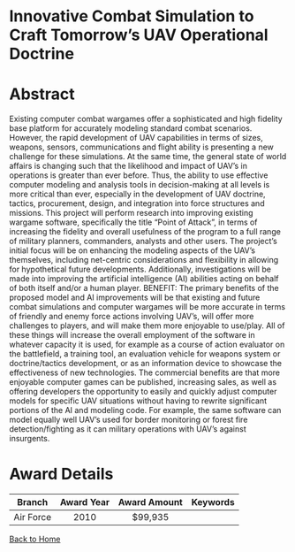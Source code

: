 
Innovative Combat Simulation to Craft Tomorrow’s UAV Operational Doctrine
=========================================================================

# Abstract


Existing computer combat wargames offer a sophisticated and high fidelity base platform for accurately modeling standard combat scenarios.  However, the rapid development of UAV capabilities in terms of sizes, weapons, sensors, communications and flight ability is presenting a new challenge for these simulations. At the same time, the general state of world affairs is changing such that the likelihood and impact of UAV’s in operations is greater than ever before.  Thus, the ability to use effective computer modeling and analysis tools in decision-making at all levels is more critical than ever, especially in the development of UAV doctrine, tactics, procurement, design, and integration into force structures and missions.   This project will perform research into improving existing wargame software, specifically the title “Point of Attack”, in terms of increasing the fidelity and overall usefulness of the program to a full range of military planners, commanders, analysts and other users.  The project’s initial focus will be on enhancing the modeling aspects of the UAV’s themselves, including net-centric considerations and flexibility in allowing for hypothetical future developments.  Additionally, investigations will be made into improving the artificial intelligence (AI) abilities acting on behalf of both itself and/or a human player.   BENEFIT:  The primary benefits of the proposed model and AI improvements will be that existing and future combat simulations and computer wargames will be more accurate in terms of friendly and enemy force actions involving UAV’s, will offer more challenges to players, and will make them more enjoyable to use/play.  All of these things will increase the overall employment of the software in whatever capacity it is used, for example as a course of action evaluator on the battlefield, a training tool, an evaluation vehicle for weapons system or doctrine/tactics development, or as an information device to showcase the effectiveness of new technologies.  The commercial benefits are that more enjoyable computer games can be published, increasing sales, as well as offering developers the opportunity to easily and quickly adjust computer models for specific UAV situations without having to rewrite significant portions of the AI and modeling code.  For example, the same software can model equally well UAV’s used for border monitoring or forest fire detection/fighting as it can military operations with UAV’s against insurgents.  

# Award Details

|Branch|Award Year|Award Amount|Keywords|
| :---: | :---: | :---: | :---: |
|Air Force|2010|$99,935||
  
  


[Back to Home](https://github.com/chrischow/dod_sbir_awards#1336)